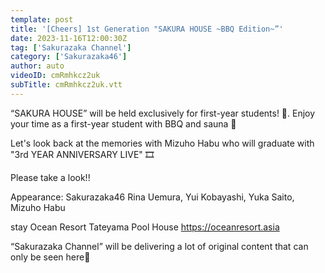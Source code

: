 ```yaml
---
template: post
title: '[Cheers] 1st Generation "SAKURA HOUSE ~BBQ Edition~”'
date: 2023-11-16T12:00:30Z
tag: ['Sakurazaka Channel']
category: ['Sakurazaka46']
author: auto 
videoID: cmRmhkcz2uk
subTitle: cmRmhkcz2uk.vtt
---
```

“SAKURA HOUSE” will be held exclusively for first-year students! 🎉. Enjoy your time as a first-year student with BBQ and sauna 🍗

Let's look back at the memories with Mizuho Habu who will graduate with "3rd YEAR ANNIVERSARY LIVE" 🎞️

Please take a look!! ️

Appearance: Sakurazaka46 Rina Uemura, Yui Kobayashi, Yuka Saito, Mizuho Habu

stay
Ocean Resort Tateyama Pool House
https://oceanresort.asia

“Sakurazaka Channel” will be delivering a lot of original content that can only be seen here🌸